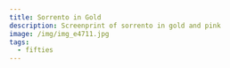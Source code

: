 ```yaml
---
title: Sorrento in Gold
description: Screenprint of sorrento in gold and pink
image: /img/img_e4711.jpg
tags:
  - fifties
---
```

